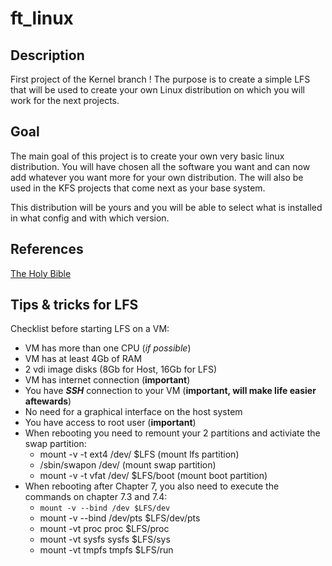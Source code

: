 # ft_linux

## Description
First project of the Kernel branch ! The purpose is to create a simple LFS that will be used to create your own Linux distribution on which you will work for the next projects.

## Goal
The main goal of this project is to create your own very basic linux distribution. You will have chosen all the software you want and can now add whatever you want more for your own distribution. The will also be used in the KFS projects that come next as your base system.

This distribution will be yours and you will be able to select what is installed in what config and with which version.

## References
[The Holy Bible](http://www.linuxfromscratch.org/lfs/view/stable/index.html "Linux From Scratch")

## Tips & tricks for LFS
Checklist before starting LFS on a VM:
- VM has more than one CPU (_if possible_)
- VM has at least 4Gb of RAM
- 2 vdi image disks (8Gb for Host, 16Gb for LFS)
- VM has internet connection (**important**)
- You have _**SSH**_ connection to your VM (**important, will make life easier aftewards**)
- No need for a graphical interface on the host system
- You have access to root user (**important**)
- When rebooting you need to remount your 2 partitions and activiate the swap partition:
   - mount -v -t ext4 /dev/<xxx> $LFS (mount lfs partition)
   - /sbin/swapon /dev/<xxx> (mount swap partition)
   - mount -v -t vfat /dev/<xxx> $LFS/boot (mount boot partition)
- When rebooting after Chapter 7, you also need to execute the commands on chapter 7.3 and 7.4:
   - `mount -v --bind /dev $LFS/dev`
   - mount -v --bind /dev/pts $LFS/dev/pts
   - mount -vt proc proc $LFS/proc
   - mount -vt sysfs sysfs $LFS/sys
   - mount -vt tmpfs tmpfs $LFS/run
